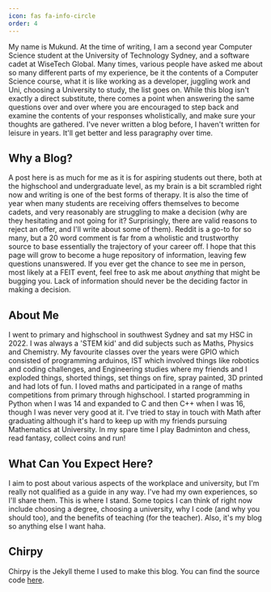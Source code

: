 ```yaml
---
icon: fas fa-info-circle
order: 4
---
```


My name is Mukund. At the time of writing, I am a second year Computer Science student at the University of Technology Sydney, and a software cadet at WiseTech Global. Many times, various people have asked me about so many different parts of my experience, be it the contents of a Computer Science course, what it is like working as a developer, juggling work and Uni, choosing a University to study, the list goes on. While this blog isn't exactly a direct substitute, there comes a point when answering the same questions over and over where you are encouraged to step back and examine the contents of your responses wholistically, and make sure your thoughts are gathered. I've never written a blog before, I haven't written for leisure in years. It'll get better and less paragraphy over time.

## Why a Blog?

A post here is as much for me as it is for aspiring students out there, both at the highschool and undergraduate level, as my brain is a bit scrambled right now and writing is one of the best forms of therapy. It is also the time of year when many students are receiving offers themselves to become cadets, and very reasonably are struggling to make a decision (why are they hesitating and not going for it? Surprisingly, there are valid reasons to reject an offer, and I'll write about some of them). Reddit is a go-to for so many, but a 20 word comment is far from a wholistic and trustworthy source to base essentially the trajectory of your career off. I hope that this page will grow to become a huge repository of information, leaving few questions unanswered. If you ever get the chance to see me in person, most likely at a FEIT event, feel free to ask me about *anything* that might be bugging you. Lack of information should never be the deciding factor in making a decision.

## About Me

I went to primary and highschool in southwest Sydney and sat my HSC in 2022. I was always a 'STEM kid' and did subjects such as Maths, Physics and Chemistry. My favourite classes over the years were GPIO which consisted of programming arduinos, IST which involved things like robotics and coding challenges, and Engineering studies where my friends and I exploded things, shorted things, set things on fire, spray painted, 3D printed and had lots of fun. I loved maths and participated in a range of maths competitions from primary through highschool. I started programming in Python when I was 14 and expanded to C and then C++ when I was 16, though I was never very good at it. I've tried to stay in touch with Math after graduating although it's hard to keep up with my friends pursuing Mathematics at University. In my spare time I play Badminton and chess, read fantasy, collect coins and run!

## What Can You Expect Here?

I aim to post about various aspects of the workplace and university, but I'm really not qualified as a guide in any way. I've had my own experiences, so I'll share them. This is where I stand. Some topics I can think of right now include choosing a degree, choosing a university, why I code (and why you should too), and the benefits of teaching (for the teacher). Also, it's my blog so anything else I want haha.

## Chirpy

Chirpy is the Jekyll theme I used to make this blog. You can find the source code [here](https://github.com/cotes2020/jekyll-theme-chirpy).